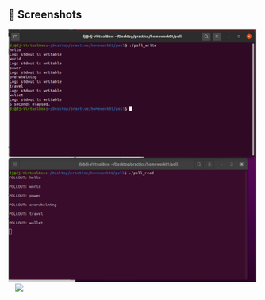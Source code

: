 ## :camera_flash: Screenshots
<img src="screenshot.png" width="500">&emsp;<img src="/results/screenshot_2.png" width="260">